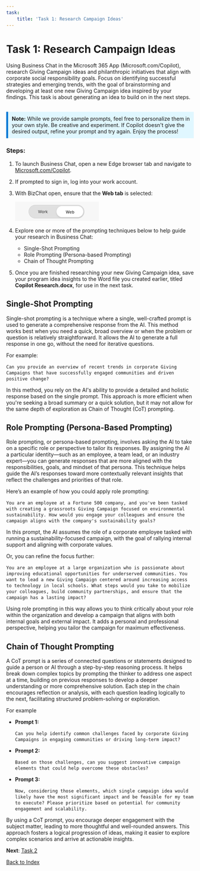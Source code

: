 ```yaml
---
task:
    title: 'Task 1: Research Campaign Ideas'
---
```


# Task 1: Research Campaign Ideas

Using Business Chat in the Microsoft 365 App (Microsoft.com/Copilot), research Giving Campaign ideas and philanthropic initiatives that align with corporate social responsibility goals. Focus on identifying successful strategies and emerging trends, with the goal of brainstorming and developing at least one new Giving Campaign idea inspired by your findings. This task is about generating an idea to build on in the next steps.
<BR>
<BR>
<div style="background-color: #e0f7ff; padding: 10px; border-left: 5px solid #0078D4;">
<strong>Note:</strong> While we provide sample prompts, feel free to personalize them in your own style. Be creative and experiment. If Copilot doesn't give the desired output, refine your prompt and try again. Enjoy the process!
</div>

### Steps:

1. To launch Business Chat, open a new Edge browser tab and navigate to <a href="https://Microsoft.com/Copilot" target="_blank">Microsoft.com/Copilot</a>.

2. If prompted to sign in, log into your work account.

3. With BizChat open, ensure that the **Web tab** is selected:

    ![Screenshot showing web tab in bizchat.](../Labs/Media/web-tab.png)

4. Explore one or more of the prompting techniques below to help guide your research in Business Chat:

    - Single-Shot Prompting
    - Role Prompting (Persona-based Prompting)
    - Chain of Thought Prompting

5. Once you are finished researching your new Giving Campaign idea, save your program idea insights to the Word file you created earlier, titled **Copilot Research.docx**, for use in the next task.

## Single-Shot Prompting

Single-shot prompting is a technique where a single, well-crafted prompt is used to generate a comprehensive response from the AI. This method works best when you need a quick, broad overview or when the problem or question is relatively straightforward. It allows the AI to generate a full response in one go, without the need for iterative questions.

For example:

```text
Can you provide an overview of recent trends in corporate Giving Campaigns that have successfully engaged communities and driven positive change?
```

In this method, you rely on the AI's ability to provide a detailed and holistic response based on the single prompt. This approach is more efficient when you're seeking a broad summary or a quick solution, but it may not allow for the same depth of exploration as Chain of Thought (CoT) prompting.

## Role Prompting (Persona-Based Prompting)

Role prompting, or persona-based prompting, involves asking the AI to take on a specific role or perspective to tailor its responses. By assigning the AI a particular identity—such as an employee, a team lead, or an industry expert—you can generate responses that are more aligned with the responsibilities, goals, and mindset of that persona. This technique helps guide the AI’s responses toward more contextually relevant insights that reflect the challenges and priorities of that role.

Here’s an example of how you could apply role prompting:

```text
You are an employee at a Fortune 500 company, and you've been tasked with creating a grassroots Giving Campaign focused on environmental sustainability. How would you engage your colleagues and ensure the campaign aligns with the company's sustainability goals?
```

In this prompt, the AI assumes the role of a corporate employee tasked with running a sustainability-focused campaign, with the goal of rallying internal support and aligning with corporate values.

Or, you can refine the focus further:

```text
You are an employee at a large organization who is passionate about improving educational opportunities for underserved communities. You want to lead a new Giving Campaign centered around increasing access to technology in local schools. What steps would you take to mobilize your colleagues, build community partnerships, and ensure that the campaign has a lasting impact?
```

Using role prompting in this way allows you to think critically about your role within the organization and develop a campaign that aligns with both internal goals and external impact. It adds a personal and professional perspective, helping you tailor the campaign for maximum effectiveness.

## Chain of Thought Prompting

A CoT prompt is a series of connected questions or statements designed to guide a person or AI through a step-by-step reasoning process. It helps break down complex topics by prompting the thinker to address one aspect at a time, building on previous responses to develop a deeper understanding or more comprehensive solution. Each step in the chain encourages reflection or analysis, with each question leading logically to the next, facilitating structured problem-solving or exploration.

For example

- **Prompt 1:**

    ```text
    Can you help identify common challenges faced by corporate Giving Campaigns in engaging communities or driving long-term impact?
    ```

- **Prompt 2:**

    ```text
    Based on those challenges, can you suggest innovative campaign elements that could help overcome these obstacles?
    ```

- **Prompt 3:**

    ```text
    Now, considering those elements, which single campaign idea would likely have the most significant impact and be feasible for my team to execute? Please prioritize based on potential for community engagement and scalability.
    ```

By using a CoT prompt, you encourage deeper engagement with the subject matter, leading to more thoughtful and well-rounded answers. This approach fosters a logical progression of ideas, making it easier to explore complex scenarios and arrive at actionable insights.

**Next**: [Task 2](https://microsoftlearning.github.io/Microsoft-365-Copilot-Immersion-Experience/Instructions/Labs/Task_2_Draft_a_Program_Proposal.html)

[Back to Index](https://microsoftlearning.github.io/Microsoft-365-Copilot-Immersion-Experience/)
